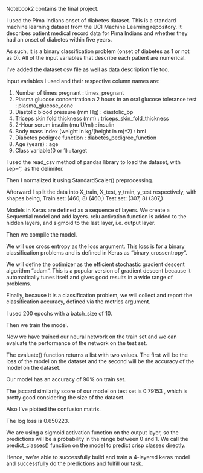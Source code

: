 Notebook2 contains the final project.

I used the Pima Indians onset of diabetes dataset. 
This is a standard machine learning dataset from the UCI Machine Learning repository.
It describes patient medical record data for Pima Indians and whether they had an onset of diabetes within five years.

As such, it is a binary classification problem (onset of diabetes as 1 or not as 0). 
All of the input variables that describe each patient are numerical.

I've added the dataset csv file as well as data description file too.

Input variables I used and their respective column names are:

1. Number of times pregnant : times_pregnant
2. Plasma glucose concentration a 2 hours in an oral glucose tolerance test : plasma_glucose_conc
3. Diastolic blood pressure (mm Hg) : diastolic_bp
4. Triceps skin fold thickness (mm) : triceps_skin_fold_thickness
5. 2-Hour serum insulin (mu U/ml) : insulin
6. Body mass index (weight in kg/(height in m)^2) : bmi
7. Diabetes pedigree function : diabetes_pedigree_function
8. Age (years) : age
9. Class variable(0 or 1) : target

I used the read_csv method of pandas library to load the dataset, with sep=',' as the delimiter.

Then I normalized it using StandardScaler() preprocessing.

Afterward I split the data into X_train, X_test, y_train, y_test respectively, with shapes being,
Train set: (460, 8) (460,)
Test set: (307, 8) (307,)

Models in Keras are defined as a sequence of layers.
We create a Sequential model and add layers.
relu activation function is added to the hidden layers, and sigmoid to the last layer, i.e. output layer.

Then we compile the model.

We will use cross entropy as the loss argument. 
This loss is for a binary classification problems and is defined in Keras as “binary_crossentropy“.

We will define the optimizer as the efficient stochastic gradient descent algorithm “adam“. 
This is a popular version of gradient descent because it automatically tunes itself and gives good results in a wide range of problems. 

Finally, because it is a classification problem, we will collect and report the classification accuracy, defined via the metrics argument.

I used 200 epochs with a batch_size of 10.

Then we train the model.

Now we have trained our neural network on the train set and we can evaluate the performance of the network on the test set.

The evaluate() function returns a list with two values.
The first will be the loss of the model on the dataset and the second will be the accuracy of the model on the dataset.

Our model has an accuracy of 90% on train set.

The jaccard similarity score of our model on test set is 0.79153 , which is pretty good considering the size of the dataset.

Also I've plotted the confusion matrix.

The log loss is 0.650223.

We are using a sigmoid activation function on the output layer, so the predictions will be a probability in the range between 0 and 1.
We call the predict_classes() function on the model to predict crisp classes directly.

Hence, we're able to successfully build and train a 4-layered keras model and successfully do the predictions and fulfill our task.
